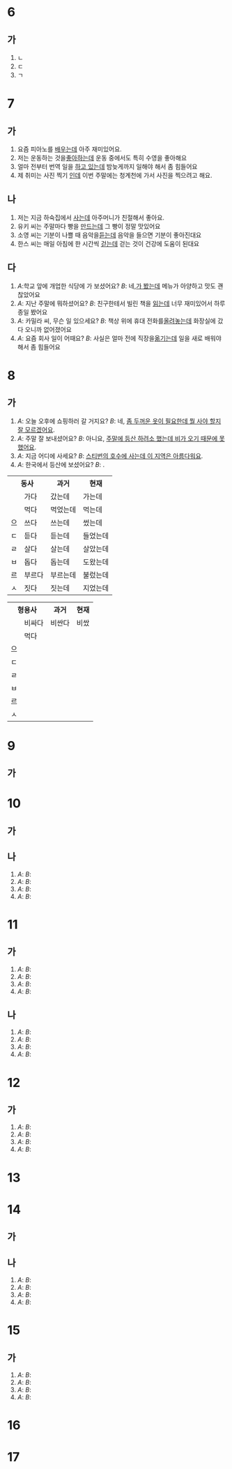 # 6
## 가
1. ㄴ
2. ㄷ
3. ㄱ
# 7
## 가
1. 요즘 피아노를 <u>배우는데</u> 아주 재미있어요.
2. 저는 운동하는 것을<u>좋아하는데</u> 운동 중에서도 특히 수영을 좋아해요
3. 얼마 전부터 번역 일을 <u>하고 있는데</u> 밤늦게까지 일해야 해서 좀 힘들어요
4. 제 취미는 사진 찍기 <u>인데</u> 이번 주말에는 청계천에 가서 사진을 찍으려고 해요.
## 나
1. 저는 지금 하숙집에서 <u>사는데</u> 아주머니가 친절해서 좋아요.
2. 유키 씨는 주말마다 빵을 <u>만드는데</u> 그 빵이 정말 맛있어요
3. 소영 씨는 기분이 나쁠 때 음악을<u>듣는데</u> 음악을 들으면 기분이 좋아진대요
4. 한스 씨는 매일 아침에 한 시간씩 <u>걷는데</u> 걷는 것이 건강에 도움이 된대요
## 다
1. *A*:학교 앞에 개업한 식당에 가 보셨어요?
   *B*: 네,<u>가 봤는데</u> 메뉴가 아양하고 맛도 괜찮았어요
2. *A*: 지난 주말에 뭐하셨어요?
   *B*: 친구한테서 빌린 책을 <u>읽는데</u> 너무 재미있어서 하루 종일 봤어요
3. *A*: 카밀라 씨, 무슨 일 있으세요?
   *B*: 책상 위에 휴대 전화를<u>올려놓는데</u> 화장실에 갔다 오니까 없어졌어요
4. *A*: 요즘 회사 일이 어때요?
   *B*:  사실은 얼마 전에 직장을<u>옮기는데</u> 일을 새로 배워야 해서 좀 힘들어요
# 8
## 가
1. *A*: 오늘 오후에 쇼핑하러 갈 거지요?
   *B*: 네, <u>좀 두꺼운 옷이 필요한데 뭘 사야 할지 잘 모르겠어요</u>.
2. *A*: 주말 잘 보내셨어요?
   *B*: 아니요, <u>주말에 등산 하려소 했는데 비가 오기 때문에 못 했어요</u>.
3. *A*: 지금 어디에 사세요?
   *B*: <u>스티번의 호수에 사는데 이 지역은 아름다워요</u>.
4. *A*: 한국에서 등산에 보셨어요?
   *B*: <u></u>.

<table>
	<tr>
		<th colspan="2">
			동사
		</th>
		<th>
			과거
		</th>
		<th>
			현재
		</th>
	</tr>
	<tr>
		<td></td>
		<td>가다</td>
		<td>갔는데</td>
		<td>가는데</td>
	</tr>
	<tr>
		<td></td>
		<td>먹다</td>
		<td>먹었는데</td>
		<td>먹는데</td>
	</tr>
	<tr>
		<td>으</td>
		<td>쓰다</td>
		<td>쓰는데</td>
		<td>썼는데</td>
	</tr>
	<tr>
		<td>ㄷ</td>
		<td>듣다</td>
		<td>듣는데</td>
		<td>들었는데</td>
	</tr>
	<tr>
		<td>ㄹ</td>
		<td>살다</td>
		<td>살는데</td>
		<td>살았는데</td>
	</tr>
	<tr>
		<td>ㅂ</td>
		<td>돕다</td>
		<td>돕는데</td>
		<td>도왔는데</td>
	</tr>
	<tr>
		<td>르</td>
		<td>부르다</td>
		<td>부르는데</td>
		<td>불렀는데</td>
	</tr>
	<tr>
		<td>ㅅ</td>
		<td>짓다</td>
		<td>짓는데</td>
		<td>지었는데</td>
	</tr>
</table>

<table>
	<tr>
		<th colspan="2">
			형용사
		</th>
		<th>
			과거
		</th>
		<th>
			현재
		</th>
	</tr>
	<tr>
		<td></td>
		<td>비싸다</td>
		<td>비싼다</td>
		<td>비쌌</td>
	</tr>
	<tr>
		<td></td>
		<td>먹다</td>
		<td></td>
		<td></td>
	</tr>
	<tr>
		<td>으</td>
		<td></td>
		<td></td>
		<td></td>
	</tr>
	<tr>
		<td>ㄷ</td>
		<td></td>
		<td></td>
		<td></td>
	</tr>
	<tr>
		<td>ㄹ</td>
		<td></td>
		<td></td>
		<td></td>
	</tr>
	<tr>
		<td>ㅂ</td>
		<td></td>
		<td></td>
		<td></td>
	</tr>
	<tr>
		<td>르</td>
		<td></td>
		<td></td>
		<td></td>
	</tr>
	<tr>
		<td>ㅅ</td>
		<td></td>
		<td></td>
		<td></td>
	</tr>
</table>

# 9
## 가
# 10
## 가
## 나

1. *A*:
   *B*: <u></u>
2. *A*:
   *B*: <u></u>
3. *A*:
   *B*: <u></u>
4. *A*:
   *B*: 
# 11
## 가

1. *A*:
   *B*: <u></u>
2. *A*:
   *B*: <u></u>
3. *A*:
   *B*: <u></u>
4. *A*:
   *B*: 
## 나

1. *A*:
   *B*: <u></u>
2. *A*:
   *B*: <u></u>
3. *A*:
   *B*: <u></u>
4. *A*:
   *B*: 
# 12
## 가
1. *A*:
   *B*: <u></u>
2. *A*:
   *B*: <u></u>
3. *A*:
   *B*: <u></u>
4. *A*:
   *B*: 
# 13
# 14
## 가
## 나
1. *A*:
   *B*: <u></u>
2. *A*:
   *B*: <u></u>
3. *A*:
   *B*: <u></u>
4. *A*:
   *B*: 
# 15
## 가
1. *A*:
   *B*: <u></u>
2. *A*:
   *B*: <u></u>
3. *A*:
   *B*: <u></u>
4. *A*:
   *B*: 
# 16
# 17